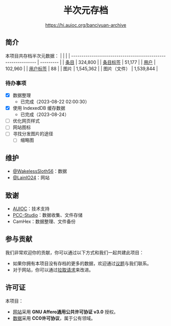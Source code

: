 <h1 align="center">半次元存档</h1>

<div align="center">

<https://hi.auioc.org/banciyuan-archive>

</div>

## 简介

本项目共存档半次元数据：
|                                                               |           |
| ------------------------------------------------------------- | --------- |
| [条目](https://hi.auioc.org/banciyuan-archive/#/item/)        | 324,800   |
| [条目标签](https://hi.auioc.org/banciyuan-archive/#/itemtag/) | 51,177    |
| [用户](https://hi.auioc.org/banciyuan-archive/#/user/)        | 102,960   |
| [用户标签](https://hi.auioc.org/banciyuan-archive/#/usertag/) | 88        |
| 图片                                                          | 1,545,362 |
| 图片（文件）                                                  | 1,539,844 |

### 待办事项

- [x] 数据整理
  - 已完成（2023-08-22 02:00:30）
- [x] 使用 IndexedDB 缓存数据
  - 已完成（2023-08-24）
- [ ] 优化网页样式
- [ ] 网站图标
- [ ] 寻找分发图片的途径
  - [ ] 缩略图

## 维护

- [@WakelessSloth56](https://github.com/WakelessSloth56)：数据
- [@LainIO24](https://github.com/lainio24)：网站

## 致谢

- [AUIOC](https://www.auioc.com)：技术支持
- [PCC-Studio](https://www.pccstudio.com)：数据收集、文件存储
- CamHex：数据整理、文件备份

## 参与贡献

我们非常欢迎你的贡献，你可以通过以下方式和我们一起共建此项目：

- 如果你拥有本项目没有存档的更多的数据，欢迎通过[议题](https://github.com/auioc/banciyuan-archive/issues)与我们联系。
- 对于网站，你可以通过[拉取请求](https://github.com/auioc/banciyuan-archive/pulls)来改进。

## 许可证
本项目：
- [网站](https://github.com/auioc/banciyuan-archive)采用 **GNU Affero通用公共许可协证 v3.0** 授权。
- [数据](https://github.com/auioc/banciyuan-archive-data)采用 **CC0许可协议**，属于公有领域。
